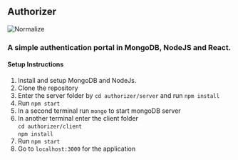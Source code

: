## Authorizer

![Normalize](https://github.com/AyanChoudhary/authorizer/workflows/Normalize/badge.svg)

### A simple authentication portal in MongoDB, NodeJS and React.

#### Setup Instructions

1. Install and setup MongoDB and NodeJs.
2. Clone the repository
3. Enter the server folder by `cd authorizer/server` and run `npm install`
4. Run ```npm start```
5. In a second terminal run ```mongo``` to start mongoDB server
5. In another terminal enter the client folder <br/>```cd authorizer/client```<br/>```npm install``` 
6. Run ```npm start```
7. Go to ```localhost:3000``` for the application
